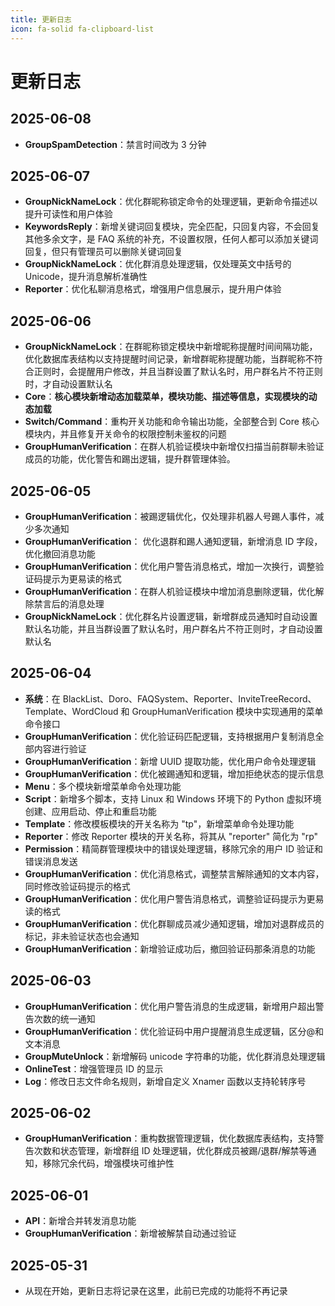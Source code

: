 ```yaml
---
title: 更新日志
icon: fa-solid fa-clipboard-list
---
```


# 更新日志

## 2025-06-08

- **GroupSpamDetection**：禁言时间改为 3 分钟

## 2025-06-07

- **GroupNickNameLock**：优化群昵称锁定命令的处理逻辑，更新命令描述以提升可读性和用户体验
- **KeywordsReply**：新增关键词回复模块，完全匹配，只回复内容，不会回复其他多余文字，是 FAQ 系统的补充，不设置权限，任何人都可以添加关键词回复，但只有管理员可以删除关键词回复
- **GroupNickNameLock**：优化群消息处理逻辑，仅处理英文中括号的 Unicode，提升消息解析准确性
- **Reporter**：优化私聊消息格式，增强用户信息展示，提升用户体验

## 2025-06-06

- **GroupNickNameLock**：在群昵称锁定模块中新增昵称提醒时间间隔功能，优化数据库表结构以支持提醒时间记录，新增群昵称提醒功能，当群昵称不符合正则时，会提醒用户修改，并且当群设置了默认名时，用户群名片不符正则时，才自动设置默认名
- **Core**：**核心模块新增动态加载菜单，模块功能、描述等信息，实现模块的动态加载**
- **Switch/Command**：重构开关功能和命令输出功能，全部整合到 Core 核心模块内，并且修复开关命令的权限控制未鉴权的问题
- **GroupHumanVerification**：在群人机验证模块中新增仅扫描当前群聊未验证成员的功能，优化警告和踢出逻辑，提升群管理体验。

## 2025-06-05

- **GroupHumanVerification**：被踢逻辑优化，仅处理非机器人号踢人事件，减少多次通知
- **GroupHumanVerification**： 优化退群和踢人通知逻辑，新增消息 ID 字段，优化撤回消息功能
- **GroupHumanVerification**：优化用户警告消息格式，增加一次换行，调整验证码提示为更易读的格式
- **GroupHumanVerification**：在群人机验证模块中增加消息删除逻辑，优化解除禁言后的消息处理
- **GroupNickNameLock**：优化群名片设置逻辑，新增群成员通知时自动设置默认名功能，并且当群设置了默认名时，用户群名片不符正则时，才自动设置默认名

## 2025-06-04

- **系统**：在 BlackList、Doro、FAQSystem、Reporter、InviteTreeRecord、Template、WordCloud 和 GroupHumanVerification 模块中实现通用的菜单命令接口
- **GroupHumanVerification**：优化验证码匹配逻辑，支持根据用户复制消息全部内容进行验证
- **GroupHumanVerification**：新增 UUID 提取功能，优化用户命令处理逻辑
- **GroupHumanVerification**：优化被踢通知和逻辑，增加拒绝状态的提示信息
- **Menu**：多个模块新增菜单命令处理功能
- **Script**：新增多个脚本，支持 Linux 和 Windows 环境下的 Python 虚拟环境创建、应用启动、停止和重启功能
- **Template**：修改模板模块的开关名称为 "tp"，新增菜单命令处理功能
- **Reporter**：修改 Reporter 模块的开关名称，将其从 "reporter" 简化为 "rp"
- **Permission**：精简群管理模块中的错误处理逻辑，移除冗余的用户 ID 验证和错误消息发送
- **GroupHumanVerification**：优化消息格式，调整禁言解除通知的文本内容，同时修改验证码提示的格式
- **GroupHumanVerification**：优化用户警告消息格式，调整验证码提示为更易读的格式
- **GroupHumanVerification**：优化群聊成员减少通知逻辑，增加对退群成员的标记，非未验证状态也会通知
- **GroupHumanVerification**：新增验证成功后，撤回验证码那条消息的功能

## 2025-06-03

- **GroupHumanVerification**：优化用户警告消息的生成逻辑，新增用户超出警告次数的统一通知
- **GroupHumanVerification**：优化验证码中用户提醒消息生成逻辑，区分@和文本消息
- **GroupMuteUnlock**：新增解码 unicode 字符串的功能，优化群消息处理逻辑
- **OnlineTest**：增强管理员 ID 的显示
- **Log**：修改日志文件命名规则，新增自定义 Xnamer 函数以支持轮转序号

## 2025-06-02

- **GroupHumanVerification**：重构数据管理逻辑，优化数据库表结构，支持警告次数和状态管理，新增群组 ID 处理逻辑，优化群成员被踢/退群/解禁等通知，移除冗余代码，增强模块可维护性

## 2025-06-01

- **API**：新增合并转发消息功能
- **GroupHumanVerification**：新增被解禁自动通过验证

## 2025-05-31

- 从现在开始，更新日志将记录在这里，此前已完成的功能将不再记录
